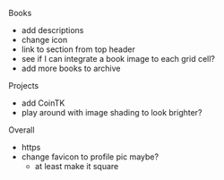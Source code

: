 Books

- add descriptions
- change icon
- link to section from top header
- see if I can integrate a book image to each grid cell?
- add more books to archive

Projects

- add CoinTK
- play around with image shading to look brighter?

Overall

- https
- change favicon to profile pic maybe?
  - at least make it square
